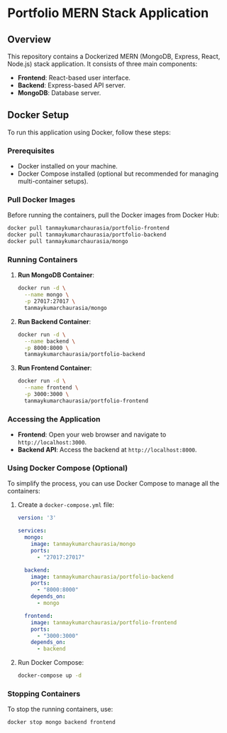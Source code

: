 # Portfolio MERN Stack Application

## Overview

This repository contains a Dockerized MERN (MongoDB, Express, React, Node.js) stack application. It consists of three main components:
- **Frontend**: React-based user interface.
- **Backend**: Express-based API server.
- **MongoDB**: Database server.

## Docker Setup

To run this application using Docker, follow these steps:

### Prerequisites

- Docker installed on your machine.
- Docker Compose installed (optional but recommended for managing multi-container setups).

### Pull Docker Images

Before running the containers, pull the Docker images from Docker Hub:

```bash
docker pull tanmaykumarchaurasia/portfolio-frontend
docker pull tanmaykumarchaurasia/portfolio-backend
docker pull tanmaykumarchaurasia/mongo
```

### Running Containers

1. **Run MongoDB Container**:

    ```bash
    docker run -d \
      --name mongo \
      -p 27017:27017 \
      tanmaykumarchaurasia/mongo
    ```

2. **Run Backend Container**:

    ```bash
    docker run -d \
      --name backend \
      -p 8000:8000 \
      tanmaykumarchaurasia/portfolio-backend
    ```

3. **Run Frontend Container**:

    ```bash
    docker run -d \
      --name frontend \
      -p 3000:3000 \
      tanmaykumarchaurasia/portfolio-frontend
    ```

### Accessing the Application

- **Frontend**: Open your web browser and navigate to `http://localhost:3000`.
- **Backend API**: Access the backend at `http://localhost:8000`.

### Using Docker Compose (Optional)

To simplify the process, you can use Docker Compose to manage all the containers:

1. Create a `docker-compose.yml` file:

    ```yaml
    version: '3'

    services:
      mongo:
        image: tanmaykumarchaurasia/mongo
        ports:
          - "27017:27017"

      backend:
        image: tanmaykumarchaurasia/portfolio-backend
        ports:
          - "8000:8000"
        depends_on:
          - mongo

      frontend:
        image: tanmaykumarchaurasia/portfolio-frontend
        ports:
          - "3000:3000"
        depends_on:
          - backend
    ```

2. Run Docker Compose:

    ```bash
    docker-compose up -d
    ```

### Stopping Containers

To stop the running containers, use:

```bash
docker stop mongo backend frontend
